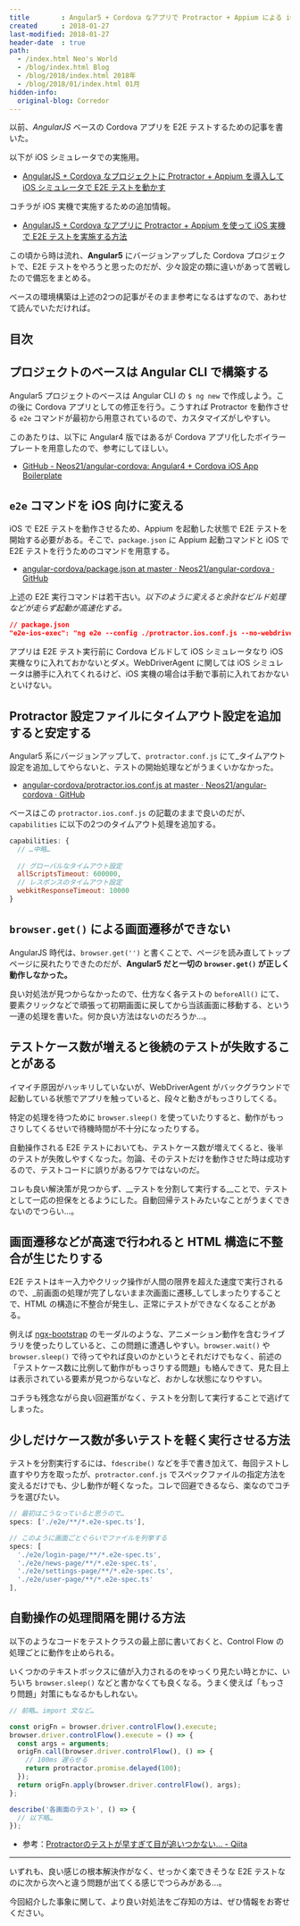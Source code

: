 ```yaml
---
title        : Angular5 + Cordova なアプリで Protractor + Appium による iOS シミュレータ・iOS 実機 E2E テストを実施する際の備忘
created      : 2018-01-27
last-modified: 2018-01-27
header-date  : true
path:
  - /index.html Neo's World
  - /blog/index.html Blog
  - /blog/2018/index.html 2018年
  - /blog/2018/01/index.html 01月
hidden-info:
  original-blog: Corredor
---
```


以前、_AngularJS_ ベースの Cordova アプリを E2E テストするための記事を書いた。

以下が iOS シミュレータでの実施用。

- [AngularJS + Cordova なプロジェクトに Protractor + Appium を導入して iOS シミュレータで E2E テストを動かす](/blog/2017/07/29-01.html)

コチラが iOS 実機で実施するための追加情報。

- [AngularJS + Cordova なアプリに Protractor + Appium を使って iOS 実機で E2E テストを実施する方法](/blog/2017/07/31-01.html)

この頃から時は流れ、__Angular5__ にバージョンアップした Cordova プロジェクトで、E2E テストをやろうと思ったのだが、少々設定の類に違いがあって苦戦したので備忘をまとめる。

ベースの環境構築は上述の2つの記事がそのまま参考になるはずなので、あわせて読んでいただければ。

## 目次

## プロジェクトのベースは Angular CLI で構築する

Angular5 プロジェクトのベースは Angular CLI の `$ ng new` で作成しよう。この後に Cordova アプリとしての修正を行う。こうすれば Protractor を動作させる `e2e` コマンドが最初から用意されているので、カスタマイズがしやすい。

このあたりは、以下に Angular4 版ではあるが Cordova アプリ化したボイラープレートを用意したので、参考にしてほしい。

- [GitHub - Neos21/angular-cordova: Angular4 + Cordova iOS App Boilerplate](https://github.com/Neos21/angular-cordova)

## `e2e` コマンドを iOS 向けに変える

iOS で E2E テストを動作させるため、Appium を起動した状態で E2E テストを開始する必要がある。そこで、`package.json` に Appium 起動コマンドと iOS で E2E テストを行うためのコマンドを用意する。

- [angular-cordova/package.json at master · Neos21/angular-cordova · GitHub](https://github.com/Neos21/angular-cordova/blob/master/package.json#L15-L16)

上述の E2E 実行コマンドは若干古い。_以下のように変えると余計なビルド処理などが走らず起動が高速化する。_

```json
// package.json
"e2e-ios-exec": "ng e2e --config ./protractor.ios.conf.js --no-webdriver-update --serve=false",
```

アプリは E2E テスト実行前に Cordova ビルドして iOS シミュレータなり iOS 実機なりに入れておかないとダメ。WebDriverAgent に関しては iOS シミュレータは勝手に入れてくれるけど、iOS 実機の場合は手動で事前に入れておかないといけない。

## Protractor 設定ファイルにタイムアウト設定を追加すると安定する

Angular5 系にバージョンアップして、`protractor.conf.js` にて_タイムアウト設定を追加_してやらないと、テストの開始処理などがうまくいかなかった。

- [angular-cordova/protractor.ios.conf.js at master · Neos21/angular-cordova · GitHub](https://github.com/Neos21/angular-cordova/blob/master/protractor.ios.conf.js)

ベースはこの `protractor.ios.conf.js` の記載のままで良いのだが、`capabilities` に以下の2つのタイムアウト処理を追加する。

```javascript
capabilities: {
  // …中略…
  
  // グローバルなタイムアウト設定
  allScriptsTimeout: 600000,
  // レスポンスのタイムアウト設定
  webkitResponseTimeout: 10000
}
```

## `browser.get()` による画面遷移ができない

AngularJS 時代は、`browser.get('')` と書くことで、ページを読み直してトップページに戻れたりできたのだが、__Angular5 だと一切の `browser.get()` が正しく動作しなかった。__

良い対処法が見つからなかったので、仕方なく各テストの `beforeAll()` にて、要素クリックなどで頑張って初期画面に戻してから当該画面に移動する、という一連の処理を書いた。何か良い方法はないのだろうか…。

## テストケース数が増えると後続のテストが失敗することがある

イマイチ原因がハッキリしていないが、WebDriverAgent がバックグラウンドで起動している状態でアプリを触っていると、段々と動きがもっさりしてくる。

特定の処理を待つために `browser.sleep()` を使っていたりすると、動作がもっさりしてくるせいで待機時間が不十分になったりする。

自動操作される E2E テストにおいても、テストケース数が増えてくると、後半のテストが失敗しやすくなった。勿論、そのテストだけを動作させた時は成功するので、テストコードに誤りがあるワケではないのだ。

コレも良い解決策が見つからず、__テストを分割して実行する__ことで、テストとして一応の担保をとるようにした。自動回帰テストみたいなことがうまくできないのでつらい…。

## 画面遷移などが高速で行われると HTML 構造に不整合が生じたりする

E2E テストはキー入力やクリック操作が人間の限界を超えた速度で実行されるので、_前画面の処理が完了しないまま次画面に遷移_してしまったりすることで、HTML の構造に不整合が発生し、正常にテストができなくなることがある。

例えば [ngx-bootstrap](https://valor-software.com/ngx-bootstrap/) のモーダルのような、アニメーション動作を含むライブラリを使ったりしていると、この問題に遭遇しやすい。`browser.wait()` や `browser.sleep()` で待ってやれば良いのかというとそれだけでもなく、前述の「テストケース数に比例して動作がもっさりする問題」も絡んできて、見た目上は表示されている要素が見つからないなど、おかしな状態になりやすい。

コチラも残念ながら良い回避策がなく、テストを分割して実行することで逃げてしまった。

## 少しだけケース数が多いテストを軽く実行させる方法

テストを分割実行するには、`fdescribe()` などを手で書き加えて、毎回テストし直すやり方を取ったが、`protractor.conf.js` でスペックファイルの指定方法を変えるだけでも、少し動作が軽くなった。コレで回避できるなら、楽なのでコチラを選びたい。

```javascript
// 最初はこうなっていると思うので…
specs: ['./e2e/**/*.e2e-spec.ts'],

// このように画面ごとぐらいでファイルを列挙する
specs: [
  './e2e/login-page/**/*.e2e-spec.ts',
  './e2e/news-page/**/*.e2e-spec.ts',
  './e2e/settings-page/**/*.e2e-spec.ts',
  './e2e/user-page/**/*.e2e-spec.ts'
],
```

## 自動操作の処理間隔を開ける方法

以下のようなコードをテストクラスの最上部に書いておくと、Control Flow の処理ごとに動作を止められる。

いくつかのテキストボックスに値が入力されるのをゆっくり見たい時とかに、いちいち `browser.sleep()` などと書かなくても良くなる。うまく使えば「もっさり問題」対策にもなるかもしれない。

```typescript
// 前略… import 文など…

const origFn = browser.driver.controlFlow().execute;
browser.driver.controlFlow().execute = () => {
  const args = arguments;
  origFn.call(browser.driver.controlFlow(), () => {
    // 100ms 遅らせる
    return protractor.promise.delayed(100);
  });
  return origFn.apply(browser.driver.controlFlow(), args);
};

describe('各画面のテスト', () => {
  // 以下略…
});
```

- 参考：[Protractorのテストが早すぎて目が追いつかない... - Qiita](https://qiita.com/akiko-pusu/items/1cc7081c480630d240d7)

---

いずれも、良い感じの根本解決作がなく、せっかく楽できそうな E2E テストなのに次から次へと違う問題が出てくる感じでつらみがある…。

今回紹介した事象に関して、より良い対処法をご存知の方は、ぜひ情報をお寄せください。
